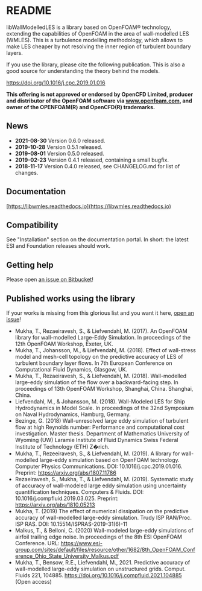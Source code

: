 # README #

libWallModelledLES is a library based on OpenFOAM® technology, extending the capabilities of OpenFOAM in the area of
wall-modelled LES (WMLES).
This is a turbulence modelling methodology, which allows to make LES cheaper by not resolving the inner region of
turbulent boundary layers.

If you use the library, please cite the following publication. This is also a good source for understanding the theory
behind the models.

https://doi.org/10.1016/j.cpc.2019.01.016

**This offering is not approved or endorsed by OpenCFD Limited, producer and distributor of the OpenFOAM software via www.openfoam.com, and owner of the OPENFOAM(R) and OpenCFD(R) trademarks.**

## News ##

- **2021-08-30** Version 0.6.0 released.
- **2019-10-28** Version 0.5.1 released.
- **2019-08-01** Version 0.5.0 released.
- **2019-02-23** Version 0.4.1 released, containing a small bugfix.
- **2018-11-17** Version 0.4.0 released, see CHANGELOG.md for list of changes.

## Documentation
[https://libwmles.readthedocs.io](https://libwmles.readthedocs.io)

## Compatibility ##

See "Installation" section on the documentation portal. In short: the latest ESI and Foundation releases should work.

## Getting help

Please open [an issue on Bitbucket](https://bitbucket.org/lesituu/libwallmodelledles/issues?status=new&status=open)!

## Published works using the library
If your works is missing from this glorious list and you want it here, [open an issue](https://bitbucket.org/lesituu/libwallmodelledles/issues?status=new&status=open)!


- Mukha, T., Rezaeiravesh, S., & Liefvendahl, M. (2017). An OpenFOAM library for wall-modelled Large-Eddy Simulation. In proceedings of the 12th OpenFOAM Workshop, Exeter, UK.
- Mukha, T., Johansson, M., & Liefvendahl, M. (2018). Effect of wall-stress model and mesh-cell topology on the predictive accuracy of LES of turbulent boundary layer flows.
  In 7th European Conference on Computational Fluid Dynamics, Glasgow, UK.
- Mukha, T., Rezaeiravesh, S., & Liefvendahl, M. (2018). Wall-modelled large-eddy simulation of the flow over a backward-facing step. In proceedings of 13th OpenFOAM Workshop, Shanghai, China. Shanghai, China.
- Liefvendahl, M., & Johansson, M. (2018). Wall-Modeled LES for Ship Hydrodynamics in Model Scale. In proceedings of the 32nd Symposium on Naval Hydrodynamics, Hamburg, Germany.
- Bezinge, G. (2018) Wall-unresolved large eddy simulation of turbulent flow at high Reynolds number: Performance and computational cost investigation. Master thesis.
  Department of Mathematics University of Wyoming (UW) Laramie Institute of Fluid Dynamics Swiss Federal Institute of Technology (ETH) Z�rich.
- Mukha, T., Rezeeiravesh, S., & Liefvendahl, M. (2019). A library for wall-modelled large-eddy simulation based on OpenFOAM technology. Computer Physics Communications. DOI: 10.1016/j.cpc.2019.01.016. Preprint: https://arxiv.org/abs/1807.11786
- Rezaeiravesh, S., Mukha, T., & Liefvendahl, M. (2019). Systematic study of accuracy of wall-modeled large eddy simulation using uncertainty quantification techniques. Computers & Fluids. DOI: 10.1016/j.compfluid.2019.03.025. Preprint: https://arxiv.org/abs/1810.05213
- Mukha, T. (2019) The effect of numerical dissipation on the predictive accuracy of wall-modelled large-eddy simulation. Trudy ISP RAN/Proc. ISP RAS. DOI: 10.15514/ISPRAS-2019-31(6)-11
- Malkus, T., &  Belloni, C. (2020) Wall-modeled large-eddy simulations of airfoil trailing edge noise. In proceedings of the 8th ESI OpenFOAM Conference. URL: https://www.esi-group.com/sites/default/files/resource/other/1682/8th_OpenFOAM_Conference_Ohio_State_University_Malkus.pdf
- Mukha, T., Bensow, R.E., Liefvendahl, M., 2021. Predictive accuracy of wall-modelled large-eddy simulation on unstructured grids. Comput. Fluids 221, 104885. https://doi.org/10.1016/j.compfluid.2021.104885 (Open access)